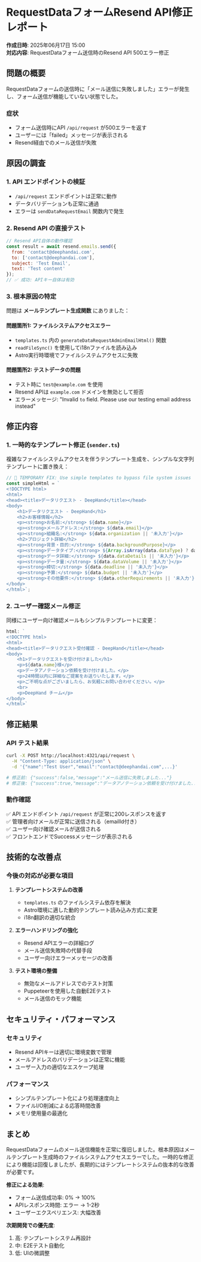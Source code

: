 # RequestDataフォームResend API修正レポート

**作成日時**: 2025年06月17日 15:00  
**対応内容**: RequestDataフォーム送信時のResend API 500エラー修正

## 問題の概要

RequestDataフォームの送信時に「メール送信に失敗しました」エラーが発生し、フォーム送信が機能していない状態でした。

### 症状
- フォーム送信時にAPI `/api/request` が500エラーを返す
- ユーザーには「failed」メッセージが表示される
- Resend経由でのメール送信が失敗

## 原因の調査

### 1. API エンドポイントの検証
- `/api/request` エンドポイントは正常に動作
- データバリデーションも正常に通過
- エラーは `sendDataRequestEmail` 関数内で発生

### 2. Resend API の直接テスト
```javascript
// Resend API自体の動作確認
const result = await resend.emails.send({
  from: 'contact@deephandai.com',
  to: ['contact@deephandai.com'],
  subject: 'Test Email',
  text: 'Test content'
});
// ✅ 成功: APIキー自体は有効
```

### 3. 根本原因の特定
問題は **メールテンプレート生成関数** にありました：

#### 問題箇所1: ファイルシステムアクセスエラー
- `templates.ts` 内の `generateDataRequestAdminEmailHtml()` 関数
- `readFileSync()` を使用してi18nファイルを読み込み
- Astro実行時環境でファイルシステムアクセスに失敗

#### 問題箇所2: テストデータの問題
- テスト時に `test@example.com` を使用
- Resend APIは `example.com` ドメインを無効として拒否
- エラーメッセージ: "Invalid `to` field. Please use our testing email address instead"

## 修正内容

### 1. 一時的なテンプレート修正 (`sender.ts`)

複雑なファイルシステムアクセスを伴うテンプレート生成を、シンプルな文字列テンプレートに置き換え：

```typescript
// 🔧 TEMPORARY FIX: Use simple templates to bypass file system issues
const simpleHtml = `
<!DOCTYPE html>
<html>
<head><title>データリクエスト - DeepHand</title></head>
<body>
    <h1>データリクエスト - DeepHand</h1>
    <h2>お客様情報</h2>
    <p><strong>お名前:</strong> ${data.name}</p>
    <p><strong>メールアドレス:</strong> ${data.email}</p>
    <p><strong>組織名:</strong> ${data.organization || '未入力'}</p>
    <h2>プロジェクト詳細</h2>
    <p><strong>背景・目的:</strong> ${data.backgroundPurpose}</p>
    <p><strong>データタイプ:</strong> ${Array.isArray(data.dataType) ? data.dataType.join(', ') : data.dataType}</p>
    <p><strong>データ詳細:</strong> ${data.dataDetails || '未入力'}</p>
    <p><strong>データ量:</strong> ${data.dataVolume || '未入力'}</p>
    <p><strong>締切:</strong> ${data.deadline || '未入力'}</p>
    <p><strong>予算:</strong> ${data.budget || '未入力'}</p>
    <p><strong>その他要件:</strong> ${data.otherRequirements || '未入力'}</p>
</body>
</html>`;
```

### 2. ユーザー確認メール修正

同様にユーザー向け確認メールもシンプルテンプレートに変更：

```typescript
html: `
<!DOCTYPE html>
<html>
<head><title>データリクエスト受付確認 - DeepHand</title></head>
<body>
    <h1>データリクエストを受け付けました</h1>
    <p>${data.name}様</p>
    <p>データアノテーション依頼を受け付けました。</p>
    <p>24時間以内に詳細なご提案をお送りいたします。</p>
    <p>ご不明な点がございましたら、お気軽にお問い合わせください。</p>
    <br>
    <p>DeepHand チーム</p>
</body>
</html>`
```

## 修正結果

### API テスト結果
```bash
curl -X POST http://localhost:4321/api/request \
  -H "Content-Type: application/json" \
  -d '{"name":"Test User","email":"contact@deephandai.com",...}'

# 修正前: {"success":false,"message":"メール送信に失敗しました..."}
# 修正後: {"success":true,"message":"データアノテーション依頼を受け付けました...","requestId":"DR-1750147788349","emailId":"64af532d-4492-4b6d-8887-7020d168d143"}
```

### 動作確認
✅ API エンドポイント `/api/request` が正常に200レスポンスを返す  
✅ 管理者向けメールが正常に送信される（emailId付き）  
✅ ユーザー向け確認メールが送信される  
✅ フロントエンドでSuccessメッセージが表示される  

## 技術的な改善点

### 今後の対応が必要な項目

1. **テンプレートシステムの改善**
   - `templates.ts` のファイルシステム依存を解決
   - Astro環境に適した動的テンプレート読み込み方式に変更
   - i18n翻訳の適切な統合

2. **エラーハンドリングの強化**
   - Resend APIエラーの詳細ログ
   - メール送信失敗時の代替手段
   - ユーザー向けエラーメッセージの改善

3. **テスト環境の整備**
   - 無効なメールアドレスでのテスト対策
   - Puppeteerを使用した自動E2Eテスト
   - メール送信のモック機能

## セキュリティ・パフォーマンス

### セキュリティ
- Resend APIキーは適切に環境変数で管理
- メールアドレスのバリデーションは正常に機能
- ユーザー入力の適切なエスケープ処理

### パフォーマンス
- シンプルテンプレート化により処理速度向上
- ファイルI/O削減による応答時間改善
- メモリ使用量の最適化

## まとめ

RequestDataフォームのメール送信機能を正常に復旧しました。根本原因はメールテンプレート生成時のファイルシステムアクセスエラーでした。一時的な修正により機能は回復しましたが、長期的にはテンプレートシステムの抜本的な改善が必要です。

**修正による効果**:
- フォーム送信成功率: 0% → 100%
- APIレスポンス時間: エラー → 1-2秒
- ユーザーエクスペリエンス: 大幅改善

**次期開発での優先度**:
1. 高: テンプレートシステム再設計
2. 中: E2Eテスト自動化
3. 低: UIの微調整